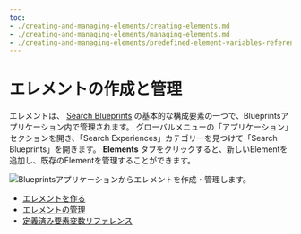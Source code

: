 ```yaml
---
toc:
- ./creating-and-managing-elements/creating-elements.md
- ./creating-and-managing-elements/managing-elements.md
- ./creating-and-managing-elements/predefined-element-variables-reference.md
---
```

# エレメントの作成と管理

エレメントは、 [Search Blueprints](understanding-search-blueprints.md) の基本的な構成要素の一つで、Blueprintsアプリケーション内で管理されます。 グローバルメニューの「アプリケーション」セクションを開き、「Search Experiences」カテゴリーを見つけて「Search Blueprints」を開きます。 **Elements** タブをクリックすると、新しいElementを追加し、既存のElementを管理することができます。

![Blueprintsアプリケーションからエレメントを作成・管理します。](./creating-and-managing-elements/creating-elements/images/01.png)

- [エレメントを作る](./creating-and-managing-elements/creating-elements.md)
- [エレメントの管理](./creating-and-managing-elements/managing-elements.md)
- [定義済み要素変数リファレンス](./creating-and-managing-elements/predefined-element-variables-reference.md)
